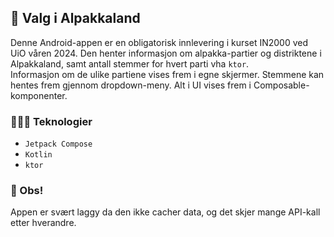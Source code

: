 ## 🦙 Valg i Alpakkaland   
Denne Android-appen er en obligatorisk innlevering i kurset IN2000 ved UiO våren 2024. Den henter informasjon om alpakka-partier og distriktene i Alpakkaland, samt antall stemmer for hvert parti vha `ktor`.   
Informasjon om de ulike partiene vises frem i egne skjermer. Stemmene kan hentes frem gjennom dropdown-meny. Alt i UI vises frem i Composable-komponenter. 

### 👩🏻‍💻 Teknologier
- `Jetpack Compose`
- `Kotlin`
- `ktor`

### 🙈 Obs!
Appen er svært laggy da den ikke cacher data, og det skjer mange API-kall etter hverandre. 
